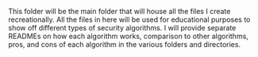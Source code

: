 This folder will be the main folder that will house all the files I create recreationally.  All the files in here will be used for educational purposes to show off different types of security algorithms.  I will provide separate READMEs on how each algorithm works, comparison to other algorithms, pros, and cons of each algorithm in the various folders and directories.
